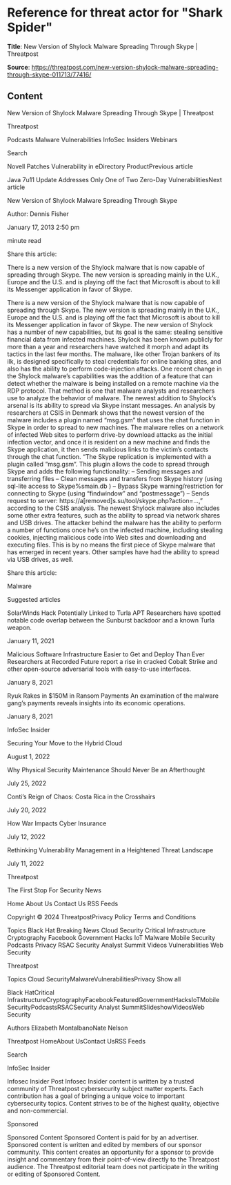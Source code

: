 # Reference for threat actor for "Shark Spider"

**Title**: New Version of Shylock Malware Spreading Through Skype | Threatpost

**Source**: https://threatpost.com/new-version-shylock-malware-spreading-through-skype-011713/77416/

## Content


























New Version of Shylock Malware Spreading Through Skype | Threatpost


























































 












Threatpost


Podcasts
Malware
Vulnerabilities
InfoSec Insiders
Webinars



 





 Search














Novell Patches Vulnerability in eDirectory ProductPrevious article 

Java 7u11 Update Addresses Only One of Two Zero-Day VulnerabilitiesNext article 










New Version of Shylock Malware Spreading Through Skype









Author: 
Dennis Fisher


January 17, 2013  2:50 pm












 minute read
											


Share this article:





 













There is a new version of the Shylock malware that is now capable of spreading through Skype. The new version is spreading mainly in the U.K., Europe and the U.S. and is playing off the fact that Microsoft is about to kill its Messenger application in favor of Skype.


There is a new version of the Shylock malware that is now capable of spreading through Skype. The new version is spreading mainly in the U.K., Europe and the U.S. and is playing off the fact that Microsoft is about to kill its Messenger application in favor of Skype.
The new version of Shylock has a number of new capabilities, but its goal is the same: stealing sensitive financial data from infected machines. Shylock has been known publicly for more than a year and researchers have watched it morph and adapt its tactics in the last few months. The malware, like other Trojan bankers of its ilk, is designed specifically to steal credentials for online banking sites, and also has the ability to perform code-injection attacks.
One recent change in the Shylock malware’s capabilities was the addition of a feature that can detect whether the malware is being installed on a remote machine via the RDP protocol. That method is one that malware analysts and researchers use to analyze the behavior of malware.
The newest addition to Shylock’s arsenal is its ability to spread via Skype instant messages. An analysis by researchers at CSIS in Denmark shows that the newest version of the malware includes a plugin named “msg.gsm” that uses the chat function in Skype in order to spread to new machines. The malware relies on a network of infected Web sites to perform drive-by download attacks as the initial infection vector, and once it is resident on a new machine and finds the Skype application, it then sends malicious links to the victim’s contacts through the chat function.
“The Skype replication is implemented with a plugin called “msg.gsm“. This plugin allows the code to spread through Skype and adds the following functionality:
– Sending messages and transferring files
– Clean messages and transfers from Skype history (using sql-lite access to Skype%smain.db )
– Bypass Skype warning/restriction for connecting to Skype (using “findwindow” and “postmessage”)
– Sends request to server: https://a[removed]s.su/tool/skype.php?action=…,” according to the CSIS analysis.
The newest Shylock malware also includes some other extra features, such as the ability to spread via network shares and USB drives. The attacker behind the malware has the ability to perform a number of functions once he’s on the infected machine, including stealing cookies, injecting malicious code into Web sites and downloading and executing files.
This is by no means the first piece of Skype malware that has emerged in recent years. Other samples have had the ability to spread via USB drives, as well.




Share this article:





 







Malware










Suggested articles





 

SolarWinds Hack Potentially Linked to Turla APT
Researchers have spotted notable code overlap between the Sunburst backdoor and a known Turla weapon.


January 11, 2021








 

Malicious Software Infrastructure Easier to Get and Deploy Than Ever
Researchers at Recorded Future report a rise in cracked Cobalt Strike and other open-source adversarial tools with easy-to-use interfaces.


January 8, 2021








 

Ryuk Rakes in $150M in Ransom Payments
An examination of the malware gang’s payments reveals insights into its economic operations.


January 8, 2021










InfoSec Insider






Securing Your Move to the Hybrid Cloud


August 1, 2022









Why Physical Security Maintenance Should Never Be an Afterthought


July 25, 2022









Conti’s Reign of Chaos: Costa Rica in the Crosshairs


July 20, 2022









How War Impacts Cyber Insurance


July 12, 2022









Rethinking Vulnerability Management in a Heightened Threat Landscape


July 11, 2022







 





 






Threatpost

The First Stop For Security News



Home
About Us
Contact Us
RSS Feeds
 



Copyright © 2024 ThreatpostPrivacy Policy
Terms and Conditions
 

 


Topics
Black Hat
Breaking News
Cloud Security
Critical Infrastructure
Cryptography
Facebook
Government
Hacks
IoT
Malware
Mobile Security
Podcasts
Privacy
RSAC
Security Analyst Summit
Videos
Vulnerabilities
Web Security















Threatpost



 









Topics
Cloud SecurityMalwareVulnerabilitiesPrivacy
Show all

Black HatCritical InfrastructureCryptographyFacebookFeaturedGovernmentHacksIoTMobile SecurityPodcastsRSACSecurity Analyst SummitSlideshowVideosWeb Security

Authors
Elizabeth MontalbanoNate Nelson

Threatpost
HomeAbout UsContact UsRSS Feeds 





 Search










 












InfoSec Insider

Infosec Insider Post
Infosec Insider content is written by a trusted community of Threatpost cybersecurity subject matter experts. Each contribution has a goal of bringing a unique voice to important cybersecurity topics. Content strives to be of the highest quality, objective and non-commercial.












Sponsored

Sponsored Content
Sponsored Content is paid for by an advertiser. Sponsored content is written and edited by members of our sponsor community. This content creates an opportunity for a sponsor to provide insight and commentary from their point-of-view directly to the Threatpost audience. The Threatpost editorial team does not participate in the writing or editing of Sponsored Content.














